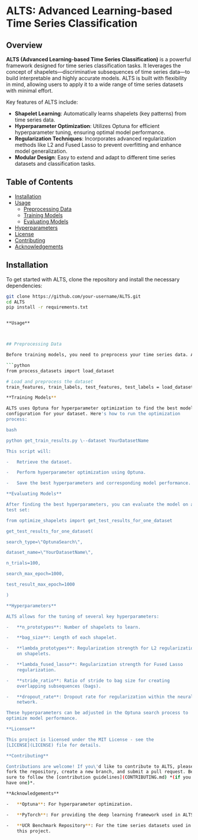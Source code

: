 # ALTS: Advanced Learning-based Time Series Classification

## Overview

**ALTS (Advanced Learning-based Time Series Classification)** is a powerful framework designed for time series classification tasks. It leverages the concept of shapelets—discriminative subsequences of time series data—to build interpretable and highly accurate models. ALTS is built with flexibility in mind, allowing users to apply it to a wide range of time series datasets with minimal effort.

Key features of ALTS include:
- **Shapelet Learning**: Automatically learns shapelets (key patterns) from time series data.
- **Hyperparameter Optimization**: Utilizes Optuna for efficient hyperparameter tuning, ensuring optimal model performance.
- **Regularization Techniques**: Incorporates advanced regularization methods like L2 and Fused Lasso to prevent overfitting and enhance model generalization.
- **Modular Design**: Easy to extend and adapt to different time series datasets and classification tasks.

## Table of Contents
- [Installation](#installation)
- [Usage](#usage)
  - [Preprocessing Data](#preprocessing-data)
  - [Training Models](#training-models)
  - [Evaluating Models](#evaluating-models)
- [Hyperparameters](#hyperparameters)
- [License](#license)
- [Contributing](#contributing)
- [Acknowledgements](#acknowledgements)

## Installation

To get started with ALTS, clone the repository and install the necessary dependencies:

```bash
git clone https://github.com/your-username/ALTS.git
cd ALTS
pip install -r requirements.txt


**Usage**



## Preprocessing Data

Before training models, you need to preprocess your time series data. ALTS includes utilities for loading, normalizing, and augmenting datasets:

```python
from process_datasets import load_dataset

# Load and preprocess the dataset
train_features, train_labels, test_features, test_labels = load_dataset('YourDatasetName')

**Training Models**

ALTS uses Optuna for hyperparameter optimization to find the best model
configuration for your dataset. Here's how to run the optimization
process:

bash

python get_train_results.py \--dataset YourDatasetName

This script will:

-   Retrieve the dataset.

-   Perform hyperparameter optimization using Optuna.

-   Save the best hyperparameters and corresponding model performance.

**Evaluating Models**

After finding the best hyperparameters, you can evaluate the model on a
test set:

from optimize_shapelets import get_test_results_for_one_dataset

get_test_results_for_one_dataset(

search_type=\"OptunaSearch\",

dataset_name=\"YourDatasetName\",

n_trials=100,

search_max_epoch=1000,

test_result_max_epoch=1000

)

**Hyperparameters**

ALTS allows for the tuning of several key hyperparameters:

-   **n_prototypes**: Number of shapelets to learn.

-   **bag_size**: Length of each shapelet.

-   **lambda_prototypes**: Regularization strength for L2 regularization
    on shapelets.

-   **lambda_fused_lasso**: Regularization strength for Fused Lasso
    regularization.

-   **stride_ratio**: Ratio of stride to bag size for creating
    overlapping subsequences (bags).

-   **dropout_rate**: Dropout rate for regularization within the neural
    network.

These hyperparameters can be adjusted in the Optuna search process to
optimize model performance.

**License**

This project is licensed under the MIT License - see the
[LICENSE](LICENSE) file for details.

**Contributing**

Contributions are welcome! If you\'d like to contribute to ALTS, please
fork the repository, create a new branch, and submit a pull request. Be
sure to follow the [contribution guidelines](CONTRIBUTING.md) *(if you
have one)*.

**Acknowledgements**

-   **Optuna**: For hyperparameter optimization.

-   **PyTorch**: For providing the deep learning framework used in ALTS.

-   **UCR Benchmark Repository**: For the time series datasets used in
    this project.
